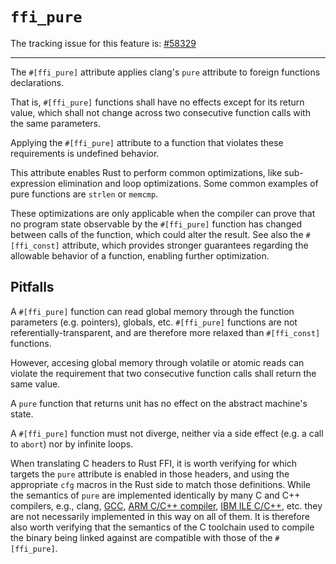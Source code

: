 # `ffi_pure`

The tracking issue for this feature is: [#58329]

------

The `#[ffi_pure]` attribute applies clang's `pure` attribute to foreign
functions declarations.

That is, `#[ffi_pure]` functions shall have no effects except for its return
value, which shall not change across two consecutive function calls with
the same parameters.

Applying the `#[ffi_pure]` attribute to a function that violates these
requirements is undefined behavior.

This attribute enables Rust to perform common optimizations, like sub-expression
elimination and loop optimizations. Some common examples of pure functions are
`strlen` or `memcmp`.

These optimizations are only applicable when the compiler can prove that no
program state observable by the `#[ffi_pure]` function has changed between calls
of the function, which could alter the result. See also the `#[ffi_const]`
attribute, which provides stronger guarantees regarding the allowable behavior
of a function, enabling further optimization.

## Pitfalls

A `#[ffi_pure]` function can read global memory through the function
parameters (e.g. pointers), globals, etc. `#[ffi_pure]` functions are not
referentially-transparent, and are therefore more relaxed than `#[ffi_const]`
functions.

However, accesing global memory through volatile or atomic reads can violate the
requirement that two consecutive function calls shall return the same value.

A `pure` function that returns unit has no effect on the abstract machine's
state.

A `#[ffi_pure]` function must not diverge, neither via a side effect (e.g. a
call to `abort`) nor by infinite loops.

When translating C headers to Rust FFI, it is worth verifying for which targets
the `pure` attribute is enabled in those headers, and using the appropriate
`cfg` macros in the Rust side to match those definitions. While the semantics of
`pure` are implemented identically by many C and C++ compilers, e.g., clang,
[GCC], [ARM C/C++ compiler], [IBM ILE C/C++], etc. they are not necessarily
implemented in this way on all of them. It is therefore also worth verifying
that the semantics of the C toolchain used to compile the binary being linked
against are compatible with those of the `#[ffi_pure]`.


[#58329]: https://github.com/rust-lang/rust/issues/58329
[ARM C/C++ compiler]: http://infocenter.arm.com/help/index.jsp?topic=/com.arm.doc.dui0491c/Cacigdac.html
[GCC]: https://gcc.gnu.org/onlinedocs/gcc/Common-Function-Attributes.html#index-pure-function-attribute
[IBM ILE C/C++]: https://www.ibm.com/support/knowledgecenter/fr/ssw_ibm_i_71/rzarg/fn_attrib_pure.htm
